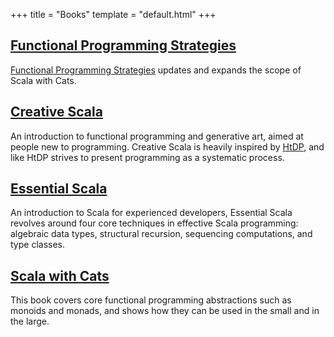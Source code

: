+++
title = "Books"
template = "default.html"
+++

## [Functional Programming Strategies](https://scalawithcats.com/)

[Functional Programming Strategies](https://scalawithcats.com) updates and expands the scope of Scala with Cats.


## [Creative Scala](https://creativescala.org)

An introduction to functional programming and generative art, aimed at people new to programming. Creative Scala is heavily inspired by [HtDP](https://htdp.org/), and like HtDP strives to present programming as a systematic process.


## [Essential Scala](https://underscore.io/books/essential-scala)

An introduction to Scala for experienced developers, Essential Scala revolves around four core techniques in effective Scala programming: algebraic data types, structural recursion, sequencing computations, and type classes.


## [Scala with Cats](https://scalawithcats.com)

This book covers core functional programming abstractions such as monoids and monads, and shows how they can be used in the small and in the large.
